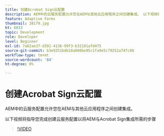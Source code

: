 ```yaml
---
title: 创建Acrobat Sign云配置
description: AEM中的云服务配置允许您在AEM与其他云应用程序之间创建集成。 以下视频将指导您完成创建云服务配置以将AEM与Acrobat Sign集成所需的步骤。
feature: Adaptive Forms
thumbnail: 38179.jpg
kt: 6033
topic: Development
role: Developer
level: Beginner
exl-id: 7a62ae37-d391-4136-99f3-b32181afd475
source-git-commit: b3e9251bdb18a008be95c1fa9e5c79252a74fc98
workflow-type: tm+mt
source-wordcount: '84'
ht-degree: 0%

---
```


# 创建Acrobat Sign云配置

AEM中的云服务配置允许您在AEM与其他云应用程序之间创建集成。

以下视频将指导您完成创建云服务配置以将AEM与Acrobat Sign集成所需的步骤

>[!VIDEO](https://video.tv.adobe.com/v/38179?quality=12&learn=on)

